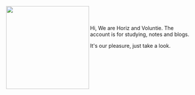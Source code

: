 <img align="left" src="https://github.com/VoluntieTsai/VoluntieTsai/blob/main/Elias-Ainsworth.png" height="225" width="auto" >  
<br/><br/><br/>
Hi, We are Horiz and Voluntie.  
The account is for studying, notes and blogs.

It's our pleasure, just take a look.


<!---
Raincrow9/Raincrow9 is a ✨ special ✨ repository because its `README.md` (this file) appears on your GitHub profile.
You can click the Preview link to take a look at your changes.
--->
